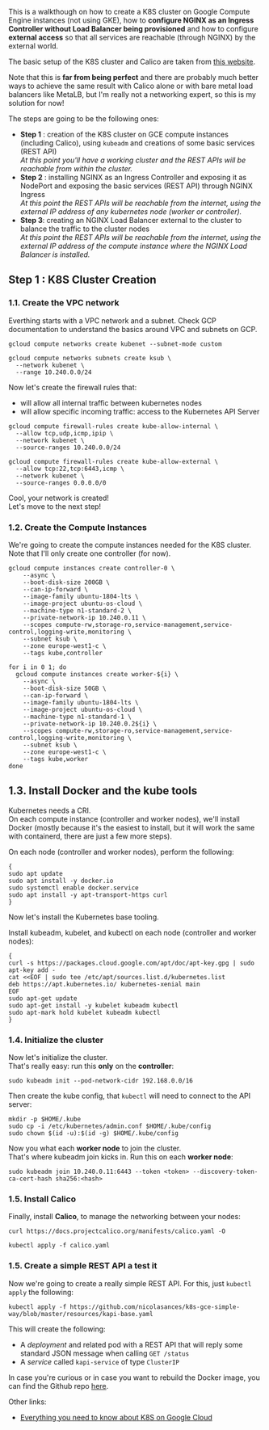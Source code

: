 This is a walkthough on how to create a K8S cluster on Google Compute Engine instances (not using GKE), how to **configure NGINX as an Ingress Controller without Load Balancer being provisioned** and how to configure **external access** so that all services are reachable (through NGINX) by the external world. 

The basic setup of the K8S cluster and Calico are taken from [this website](https://docs.projectcalico.org/getting-started/kubernetes/self-managed-public-cloud/gce).

Note that this is **far from being perfect** and there are probably much better ways to achieve the same result with Calico alone or with bare metal load balancers like MetaLB, but I'm really not a networking expert, so this is my solution for now! 

The steps are going to be the following ones: 
* **Step 1** : creation of the K8S cluster on GCE compute instances (including Calico), using `kubeadm` and creations of some basic services (REST API) <br/>
*At this point you'll have a working cluster and the REST APIs will be reachable from within the cluster.*
* **Step 2** : installing NGINX as an Ingress Controller and exposing it as NodePort and exposing the basic services (REST API) through NGINX Ingress <br/>
*At this point the REST APIs will be reachable from the internet, using the external IP address of any kubernetes node (worker or controller).*
* **Step 3**: creating an NGINX Load Balancer external to the cluster to balance the traffic to the cluster nodes <br/>
*At this point the REST APIs will be reachable from the internet, using the external IP address of the compute instance where the NGINX Load Balancer is installed.*

## Step 1 : K8S Cluster Creation
### 1.1. Create the VPC network
Everthing starts with a VPC network and a subnet. Check GCP documentation to understand the basics around VPC and subnets on GCP. 
 
```
gcloud compute networks create kubenet --subnet-mode custom

gcloud compute networks subnets create ksub \
  --network kubenet \
  --range 10.240.0.0/24
```

Now let's create the firewall rules that:
* will allow all internal traffic between kubernetes nodes
* will allow specific incoming traffic: access to the Kubernetes API Server

```
gcloud compute firewall-rules create kube-allow-internal \
  --allow tcp,udp,icmp,ipip \
  --network kubenet \
  --source-ranges 10.240.0.0/24

gcloud compute firewall-rules create kube-allow-external \
  --allow tcp:22,tcp:6443,icmp \
  --network kubenet \
  --source-ranges 0.0.0.0/0
```
Cool, your network is created! <br>
Let's move to the next step! 

### 1.2. Create the Compute Instances
We're going to create the compute instances needed for the K8S cluster. Note that I'll only create one controller (for now).
```
gcloud compute instances create controller-0 \
    --async \
    --boot-disk-size 200GB \
    --can-ip-forward \
    --image-family ubuntu-1804-lts \
    --image-project ubuntu-os-cloud \
    --machine-type n1-standard-2 \
    --private-network-ip 10.240.0.11 \
    --scopes compute-rw,storage-ro,service-management,service-control,logging-write,monitoring \
    --subnet ksub \
    --zone europe-west1-c \
    --tags kube,controller

for i in 0 1; do
  gcloud compute instances create worker-${i} \
    --async \
    --boot-disk-size 50GB \
    --can-ip-forward \
    --image-family ubuntu-1804-lts \
    --image-project ubuntu-os-cloud \
    --machine-type n1-standard-1 \
    --private-network-ip 10.240.0.2${i} \
    --scopes compute-rw,storage-ro,service-management,service-control,logging-write,monitoring \
    --subnet ksub \
    --zone europe-west1-c \
    --tags kube,worker
done
```

## 1.3. Install Docker and the kube tools
Kubernetes needs a CRI. <br>
On each compute instance (controller and worker nodes), we'll install Docker (mostly because it's the easiest to install, but it will work the same with containerd, there are just a few more steps).

On each node (controller and worker nodes), perform the following:
``` 
{
sudo apt update
sudo apt install -y docker.io 
sudo systemctl enable docker.service
sudo apt install -y apt-transport-https curl
}
```

Now let's install the Kubernetes base tooling.

Install kubeadm, kubelet, and kubectl on each node (controller and worker nodes):
```
{
curl -s https://packages.cloud.google.com/apt/doc/apt-key.gpg | sudo apt-key add -
cat <<EOF | sudo tee /etc/apt/sources.list.d/kubernetes.list
deb https://apt.kubernetes.io/ kubernetes-xenial main
EOF
sudo apt-get update
sudo apt-get install -y kubelet kubeadm kubectl
sudo apt-mark hold kubelet kubeadm kubectl
}
```

### 1.4. Initialize the cluster
Now let's initialize the cluster. <br>
That's really easy: run this **only** on the **controller**: 
```
sudo kubeadm init --pod-network-cidr 192.168.0.0/16
```

Then create the kube config, that `kubectl` will need to connect to the API server: 
```
mkdir -p $HOME/.kube
sudo cp -i /etc/kubernetes/admin.conf $HOME/.kube/config
sudo chown $(id -u):$(id -g) $HOME/.kube/config
```

Now you what each **worker node** to join the cluster. <br>
That's where kubeadm join kicks in. Run this on each **worker node**:
```
sudo kubeadm join 10.240.0.11:6443 --token <token> --discovery-token-ca-cert-hash sha256:<hash>
```

### 1.5. Install Calico
Finally, install **Calico**, to manage the networking between your nodes: 
```
curl https://docs.projectcalico.org/manifests/calico.yaml -O

kubectl apply -f calico.yaml
```

### 1.5. Create a simple REST API a test it
Now we're going to create a really simple REST API. For this, just `kubectl apply` the following: 
```
kubectl apply -f https://github.com/nicolasances/k8s-gce-simple-way/blob/master/resources/kapi-base.yaml
```
This will create the following:
* A *deployment* and related pod with a REST API that will reply some standard JSON message when calling `GET /status`
* A *service* called `kapi-service` of type `ClusterIP`

In case you're curious or in case you want to rebuild the Docker image, you can find the Github repo [here](https://github.com/nicolasances/kapi-base).



Other links: 
 * [Everything you need to know about K8S on Google Cloud](https://www.projectcalico.org/everything-you-need-to-know-about-kubernetes-networking-on-google-cloud/)